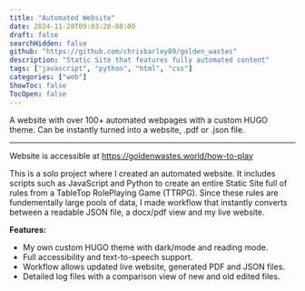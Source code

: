 ```yaml
---
title: "Automated Website"
date: 2024-11-28T09:03:20-08:00
draft: false
searchHidden: false
github: "https://github.com/chrisbarley89/golden_wastes"
description: "Static Site that features fully automated content"
tags: ["javascript", "python", "html", "css"]
categories: ["web"]
ShowToc: false
TocOpen: false
---
```


A website with over 100+ automated webpages with a custom HUGO theme. Can be instantly turned into a website, .pdf or .json file.

</truncate>

<hr>

Website is accessible at https://goldenwastes.world/how-to-play

This is a solo project where I created an automated website. It includes scripts such as JavaScript and Python to create an entire Static Site full of rules from a TableTop RolePlaying Game (TTRPG). Since these rules are fundementally large pools of data, I made workflow that instantly converts between a readable JSON file, a docx/pdf view and my live website.

**Features:**
- My own custom HUGO theme with dark/mode and reading mode.
- Full accessibility and text-to-speech support.
- Workflow allows updated live website, generated PDF and JSON files.
- Detailed log files with a comparison view of new and old edited files.